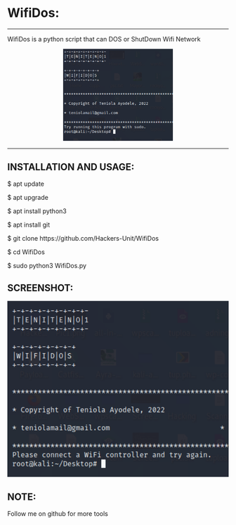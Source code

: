 <!DOCTYPE html>
<html>
<head>
<body>
<h1>WifiDos:</h1>
<hr>
<p>WifiDos is a python script that can DOS or ShutDown Wifi Network</p>
<center><img src="pic1.png" alt="WifiDos Pic1"width="250px"heights="350px">
<hr>
</center>
<h2>INSTALLATION AND USAGE:</h2>
<p>$ apt update</p>
<p>$ apt upgrade</p>
<p>$ apt install python3</p>
<p>$ apt install git</p>
<p>$ git clone https://github.com/Hackers-Unit/WifiDos</p>
<p>$ cd WifiDos</p>
<p>$ sudo python3 WifiDos.py</p>
<h2>SCREENSHOT:</h2>
<center><img src="pic2.png" width="800px" height="400px"></center>
<h2>NOTE:</h2>
<p>Follow me on github for more tools</p>
</body>
</head>
</html>
